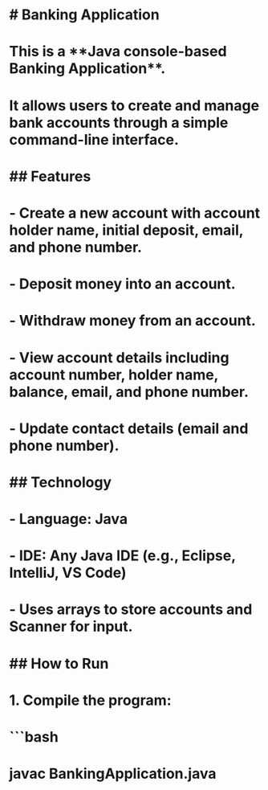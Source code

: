 # \# Banking Application

# 

# This is a \*\*Java console-based Banking Application\*\*.  

# It allows users to create and manage bank accounts through a simple command-line interface.

# 

# \## Features

# \- Create a new account with account holder name, initial deposit, email, and phone number.

# \- Deposit money into an account.

# \- Withdraw money from an account.

# \- View account details including account number, holder name, balance, email, and phone number.

# \- Update contact details (email and phone number).

# 

# \## Technology

# \- Language: Java

# \- IDE: Any Java IDE (e.g., Eclipse, IntelliJ, VS Code)

# \- Uses arrays to store accounts and Scanner for input.

# 

# \## How to Run

# 1\. Compile the program:

# 

# ```bash

# javac BankingApplication.java



